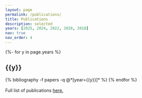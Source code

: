 ```yaml
---
layout: page
permalink: /publications/
title: Publications
description: selected
years: [2025, 2024, 2022, 2020, 2018]
nav: true
nav_order: 4
---
```

<!-- _pages/publications.md -->
<div class="publications">

{%- for y in page.years %}
  <h2 class="year">{{y}}</h2>
  {% bibliography -f papers -q @*[year={{y}}]* %}
{% endfor %}

</div>
<br>
Full list of publications <a href="https://scholar.google.com/citations?user=Rq6m2UIAAAA">here.</a>
